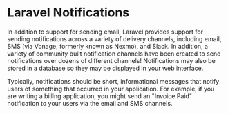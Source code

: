 # **Laravel Notifications**


In addition to support for sending email, Laravel provides support for sending notifications across a variety of delivery channels, including email, SMS (via Vonage, formerly known as Nexmo), and Slack. In addition, a variety of community built notification channels have been created to send notifications over dozens of different channels! Notifications may also be stored in a database so they may be displayed in your web interface.

Typically, notifications should be short, informational messages that notify users of something that occurred in your application. For example, if you are writing a billing application, you might send an "Invoice Paid" notification to your users via the email and SMS channels.